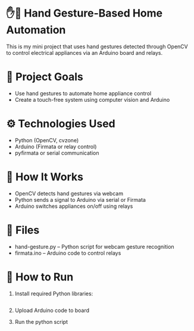# ✋🤖 Hand Gesture-Based Home Automation

This is my mini project that uses hand gestures detected through OpenCV to control electrical appliances via an Arduino board and relays.

# 🎯 Project Goals
- Use hand gestures to automate home appliance control
- Create a touch-free system using computer vision and Arduino

# ⚙ Technologies Used
- Python (OpenCV, cvzone)
- Arduino (Firmata or relay control)
- pyfirmata or serial communication

# 🧠 How It Works
- OpenCV detects hand gestures via webcam
- Python sends a signal to Arduino via serial or Firmata
- Arduino switches appliances on/off using relays

# 📁 Files
- hand-gesture.py – Python script for webcam gesture recognition
- firmata.ino – Arduino code to control relays

# 🚀 How to Run

1. Install required Python libraries:
    ```bash pip install opencv-python pyfirmata cvzone
    
2. Upload Arduino code to board
   
3. Run the python script
